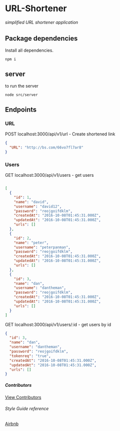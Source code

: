 # URL-Shortener

###### simplified URL shortener application

## Package dependencies

Install all dependencies.

```
npm i
```
## server

to run the server

```
node src/server
```



## Endpoints

### URL

POST localhost:3000/api/v1/url - Create shortened link

```json
{
  "URL": "http://bs.com/66vo7fl7ar8"
}
```
### Users

GET localhost:3000/api/v1/users - get users

```json

[
  {
    "id": 1,
    "name": "david",
    "username": "david12",
    "password": "reojgoifdklm",
    "createdAt": "2016-10-08T01:45:31.000Z",
    "updatedAt": "2016-10-08T01:45:31.000Z",
    "urls": []
  },
  {
    "id": 2,
    "name": "peter",
    "username": "peterpanman",
    "password": "reojgoifdklm",
    "createdAt": "2016-10-08T01:45:31.000Z",
    "updatedAt": "2016-10-08T01:45:31.000Z",
    "urls": []
  },
  {
    "id": 3,
    "name": "dan",
    "username": "dantheman",
    "password": "reojgoifdklm",
    "createdAt": "2016-10-08T01:45:31.000Z",
    "updatedAt": "2016-10-08T01:45:31.000Z",
    "urls": []
  }
]
```

GET localhost:3000/api/v1/users/:id - get users by id

```json
{
  "id": 3,
  "name": "dan",
  "username": "dantheman",
  "password": "reojgoifdklm",
  "tokenreq": "true",
  "createdAt": "2016-10-08T01:45:31.000Z",
  "updatedAt": "2016-10-08T01:45:31.000Z",
  "urls": []
}
```

##### Contributors
[View Contributors](https://github.com/seanedw1/URL-Shortener/graphs/contributors)

###### Style Guide reference
[Airbnb](https://github.com/airbnb/javascript)

